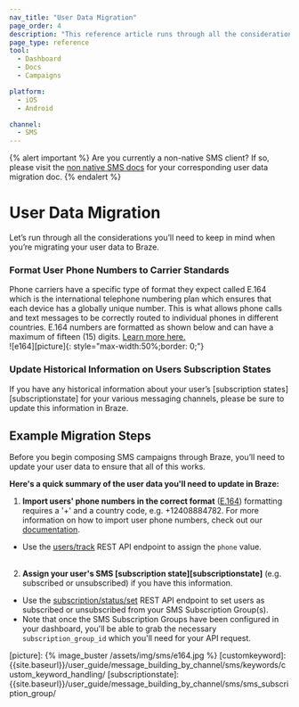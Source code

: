 ```yaml
---
nav_title: "User Data Migration"
page_order: 4
description: "This reference article runs through all the considerations you’ll need to keep in mind when you’re migrating your user data to Braze."
page_type: reference
tool:
  - Dashboard
  - Docs
  - Campaigns

platform:
  - iOS
  - Android

channel:
  - SMS
---
```


{% alert important %}
Are you currently a non-native SMS client? If so, please visit the [non native SMS docs](/docs/user_guide/message_building_by_channel/sms/non_native/) for your corresponding user data migration doc.
{% endalert %}

# User Data Migration

Let’s run through all the considerations you’ll need to keep in mind when you’re migrating your user data to Braze. 

### Format User Phone Numbers to Carrier Standards
Phone carriers have a specific type of format they expect called E.164 which is the international telephone numbering plan which ensures that each device has a globally unique number. This is what allows phone calls and text messages to be correctly routed to individual phones in different countries. E.164 numbers are formatted as shown below and can have a maximum of fifteen (15) digits. [Learn more here.][userphone]<br>
![e164][picture]{: style="max-width:50%;border: 0;"}

### Update Historical Information on Users Subscription States
If you have any historical information about your user’s [subscription states][subscriptionstate] for your various messaging channels, please be sure to update this information in Braze. 

## Example Migration Steps

Before you begin composing SMS campaigns through Braze, you’ll need to update your user data to ensure that all of this works. 

__Here's a quick summary of the user data you'll need to update in Braze:__

1. __Import users' phone numbers in the correct format__ ([E.164][0]) formatting requires a '+' and a country code, e.g. +12408884782. For more information on how to import user phone numbers, check out our [documentation][userphone].
  - Use the [users/track][1] REST API endpoint to assign the `phone` value.<br><br>

2. __Assign your user's SMS [subscription state][subscriptionstate]__ (e.g. subscribed or unsubscribed) if you have this information.
  - Use the [subscription/status/set][6] REST API endpoint to set users as subscribed or unsubscribed from your SMS Subscription Group(s).
  - Note that once the SMS Subscription Groups have been configured in your dashboard, you'll be able to grab the necessary `subscription_group_id` which you'll need for your API request.

[0]: https://en.wikipedia.org/wiki/E.164
[userphone]: {{site.baseurl}}/user_guide/message_building_by_channel/sms/phone_numbers/user_phone_numbers/
[1]: {{site.baseurl}}/api/endpoints/user_data/post_user_track/
[2]: {{site.baseurl}}/api/endpoints/user_data/post_user_alias/
[3]: {{site.baseurl}}/developer_guide/platform_integration_guides/ios/analytics/setting_user_ids/#aliasing-users
[4]: {{site.baseurl}}/developer_guide/platform_integration_guides/android/analytics/setting_user_ids/#aliasing-users
[5]: {{site.baseurl}}/developer_guide/platform_integration_guides/web/analytics/setting_user_ids/#aliasing-users
[6]: {{site.baseurl}}/api/endpoints/subscription_groups/post_update_user_subscription_group_status/
[picture]: {% image_buster /assets/img/sms/e164.jpg %}
[customkeyword]: {{site.baseurl}}/user_guide/message_building_by_channel/sms/keywords/custom_keyword_handling/
[subscriptionstate]: {{site.baseurl}}/user_guide/message_building_by_channel/sms/sms_subscription_group/
